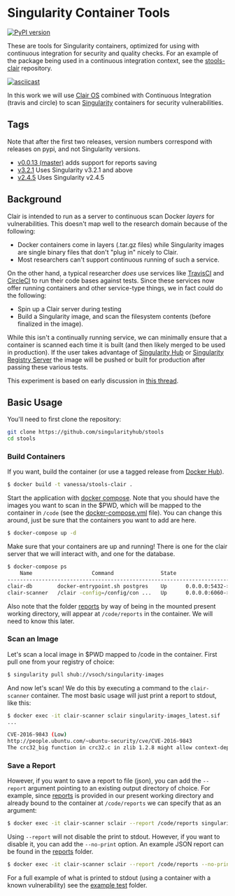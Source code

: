 # Singularity Container Tools

[![PyPI version](https://badge.fury.io/py/stools.svg)](https://badge.fury.io/py/stools)

These are tools for Singularity containers, optimized for using with continuous integration for security
and quality checks. For an example of the package being used in a continuous integration context, see the [stools-clair](https://github.com/singularityhub/stools-clair) repository.

[![asciicast](https://asciinema.org/a/178712.png)](https://asciinema.org/a/178712)

In this work we will use [Clair OS](https://github.com/coreos/clair) combined with Continuous Integration
(travis and circle) to scan [Singularity](https://singularityware.github.io) containers for security
vulnerabilities. 

## Tags

Note that after the first two releases, version numbers correspond with releases on pypi,
and not Singularity versions.

 - [v0.0.13 (master)](https://github.com/singularityhub/stools) adds support for reports saving
 - [v3.2.1](https://github.com/singularityhub/stools/tree/v3.2.1) Uses Singularity v3.2.1 and above
 - [v2.4.5](https://github.com/singularityhub/stools/tree/v2.4.5) Uses Singularity v2.4.5

## Background
Clair is intended to run as a server to continuous scan Docker *layers* for vulnerabilities. This doesn't map
well to the research domain because of the following:

 - Docker containers come in layers (.tar.gz files) while Singularity images are single binary files that don't "plug in" nicely to Clair.
 - Most researchers can't support continuous running of such a service.

On the other hand, a typical researcher *does* use services like [TravisCI](https://travis-ci.org) and [CircleCI](https://circle-ci.org) to
run their code bases against tests. Since these services now offer running containers and other service-type things, we in fact could do the following:

 - Spin up a Clair server during testing
 - Build a Singularity image, and scan the filesystem contents (before finalized in the image).

While this isn't a continually running service, we can minimally ensure that a container is scanned each time
it is built (and then likely merged to be used in production). If the user takes advantage of [Singularity Hub](https://www.singularity-hub.org) or [Singularity Registry Server](https://singularityhub.github.io/sregistry) the image will be pushed or built for production after passing 
these various tests.

This experiment is based on early discussion in [this thread](https://github.com/singularityhub/sregistry/issues/14).


## Basic Usage

You'll need to first clone the repository:

```bash
git clone https://github.com/singularityhub/stools
cd stools
```

### Build Containers

If you want, build the container (or use a tagged release from [Docker Hub](https://hub.docker.com/repository/registry-1.docker.io/vanessa/stools-clair/tags?page=1)).

```bash
$ docker build -t vanessa/stools-clair .
```

Start the application with [docker compose](https://docs.docker.com/compose/install/). 
Note that you should have the images you want to scan in the $PWD, which will be mapped to the container in `/code` 
(see the [docker-compose.yml](docker-compose.yml) file). You can change this around, just be sure that the containers you want to add are here.

```bash
$ docker-compose up -d
```

Make sure that your containers are up and running! There is one for the clair server
that we will interact with, and one for the database.

```bash
$ docker-compose ps
    Name                   Command               State                            Ports                          
-----------------------------------------------------------------------------------------------------------------
clair-db        docker-entrypoint.sh postgres    Up      0.0.0.0:5432->5432/tcp                                  
clair-scanner   /clair -config=/config/con ...   Up      0.0.0.0:6060->6060/tcp, 6061/tcp, 0.0.0.0:8080->8080/tcp
```

Also note that the folder [reports](reports) by way of being in the mounted present working
directory, will appear at `/code/reports` in the container. We will need to know this later.

### Scan an Image

Let's scan a local image in $PWD mapped to /code in the container. First
pull one from your registry of choice:

```bash
$ singularity pull shub://vsoch/singularity-images
```

And now let's scan! We do this by executing a command to the `clair-scanner` container.
The most basic usage will just print a report to stdout, like this:

```bash
$ docker exec -it clair-scanner sclair singularity-images_latest.sif
...

CVE-2016-9843 (Low)
http://people.ubuntu.com/~ubuntu-security/cve/CVE-2016-9843
The crc32_big function in crc32.c in zlib 1.2.8 might allow context-dependent attackers to have unspecified impact via vectors involving big-endian CRC calculation.
```

### Save a Report

However, if you want to save a report to file (json), you can add the `--report` argument
pointing to an existing output directory of choice. For example, since [reports](reports)
is provided in our present working directory and already bound to the container at `/code/reports`
we can specify that as an argument:

```bash
$ docker exec -it clair-scanner sclair --report /code/reports singularity-images_latest.sif
```

Using `--report` will not disable the print to stdout. However, if you want to disable it,
you can add the `--no-print` option. An example JSON report can be found in the [reports](reports) folder.

```bash
$ docker exec -it clair-scanner sclair --report /code/reports --no-print singularity-images_latest.sif
```

For a full example of what is printed to stdout (using a container with a known vulnerability) see
the [example test](test) folder.
